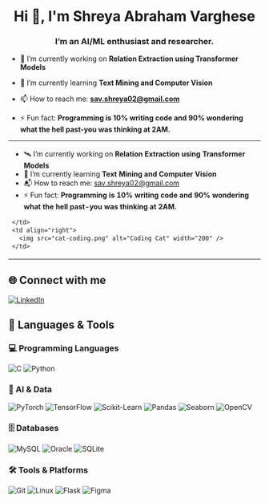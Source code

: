 <h1 align="center">Hi 👋, I'm Shreya Abraham Varghese</h1>
<h3 align="center">I’m an AI/ML enthusiast and researcher.</h3>

- 🔭 I’m currently working on **Relation Extraction using Transformer Models**

- 🌱 I’m currently learning **Text Mining and Computer Vision**

- 📫 How to reach me: **sav.shreya02@gmail.com**

- ⚡ Fun fact: **Programming is 10% writing code and 90% wondering what the hell past-you was thinking at 2AM.**

<table>
  <tr>
    <td>

<!-- Text content on the left -->
<ul>
  <li>🛰️ I’m currently working on <strong>Relation Extraction using Transformer Models</strong></li>
  <li>🌱 I’m currently learning <strong>Text Mining and Computer Vision</strong></li>
  <li>📬 How to reach me: <a href="mailto:sav.shreya02@gmail.com">sav.shreya02@gmail.com</a></li>
  <li>⚡ Fun fact: <strong>Programming is 10% writing code and 90% wondering what the hell past-you was thinking at 2AM.</strong></li>
</ul>

    </td>
    <td align="right">
      <img src="cat-coding.png" alt="Coding Cat" width="200" />
    </td>
  </tr>
</table>

## 🌐 Connect with me

[![LinkedIn](https://img.shields.io/badge/LinkedIn-0A66C2?style=for-the-badge&logo=linkedin&logoColor=white)](https://linkedin.com/in/shreya-abraham-varghese)

## 🧠 Languages & Tools

### 💻 Programming Languages  
![C](https://img.shields.io/badge/C-00599C?style=for-the-badge&logo=c&logoColor=white)
![Python](https://img.shields.io/badge/Python-3776AB?style=for-the-badge&logo=python&logoColor=white)

### 🔬 AI & Data  
![PyTorch](https://img.shields.io/badge/PyTorch-EE4C2C?style=for-the-badge&logo=pytorch&logoColor=white)
![TensorFlow](https://img.shields.io/badge/TensorFlow-FF6F00?style=for-the-badge&logo=tensorflow&logoColor=white)
![Scikit-Learn](https://img.shields.io/badge/Scikit--Learn-F7931E?style=for-the-badge&logo=scikit-learn&logoColor=white)
![Pandas](https://img.shields.io/badge/Pandas-150458?style=for-the-badge&logo=pandas&logoColor=white)
![Seaborn](https://img.shields.io/badge/Seaborn-0080C4?style=for-the-badge&logo=seaborn&logoColor=white)
![OpenCV](https://img.shields.io/badge/OpenCV-5C3EE8?style=for-the-badge&logo=opencv&logoColor=white)

### 🗄️ Databases  
![MySQL](https://img.shields.io/badge/MySQL-4479A1?style=for-the-badge&logo=mysql&logoColor=white)
![Oracle](https://img.shields.io/badge/Oracle-F80000?style=for-the-badge&logo=oracle&logoColor=white)
![SQLite](https://img.shields.io/badge/SQLite-003B57?style=for-the-badge&logo=sqlite&logoColor=white)

### 🛠️ Tools & Platforms  
![Git](https://img.shields.io/badge/Git-F05032?style=for-the-badge&logo=git&logoColor=white)
![Linux](https://img.shields.io/badge/Linux-FCC624?style=for-the-badge&logo=linux&logoColor=black)
![Flask](https://img.shields.io/badge/Flask-000000?style=for-the-badge&logo=flask&logoColor=white)
![Figma](https://img.shields.io/badge/Figma-F24E1E?style=for-the-badge&logo=figma&logoColor=white)
